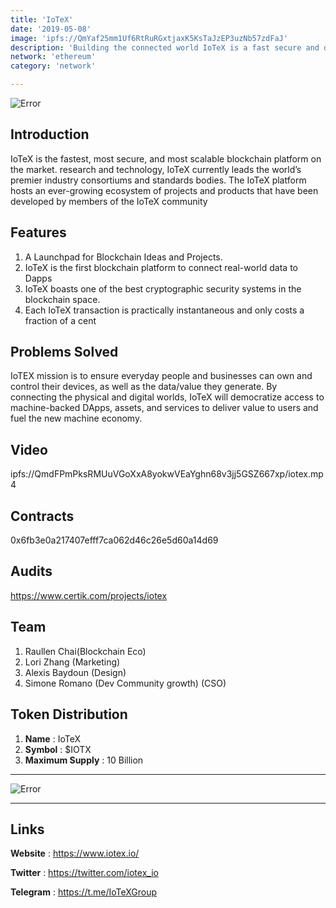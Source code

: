 ```yaml
---
title: 'IoTeX'
date: '2019-05-08'
image: 'ipfs://QmYaf25mm1Uf6RtRuRGxtjaxK5KsTaJzEP3uzNb57zdFaJ'
description: 'Building the connected world IoTeX is a fast secure and decentralized platform that connects real world devices and data to Web3'
network: 'ethereum'
category: 'network'

---
```


![Error](ipfs://QmPH79RF3xxWQPLRgmXeZocygVo8g7gvYgGtaE5XWikxb3)

## Introduction

IoTeX is the fastest, most secure, and most scalable blockchain platform on the market. research and technology, IoTeX currently leads the world’s premier industry consortiums and standards bodies. The IoTeX platform hosts an ever-growing ecosystem of projects and products that have been developed by members of the IoTeX community


## Features

1. A Launchpad for Blockchain Ideas and Projects.
3. IoTeX is the first blockchain platform to connect real-world data to Dapps
4. IoTeX boasts one of the best cryptographic security systems in the blockchain space.
5. Each IoTeX transaction is practically instantaneous and only costs a fraction of a cent

## Problems Solved

IoTEX mission is to ensure everyday people and businesses can own and control their devices, as well as the data/value they generate. By connecting the physical and digital worlds, IoTeX will democratize access to machine-backed DApps, assets, and services to deliver value to users and fuel the new machine economy.

## Video

ipfs://QmdFPmPksRMUuVGoXxA8yokwVEaYghn68v3jj5GSZ667xp/iotex.mp4

## Contracts

0x6fb3e0a217407efff7ca062d46c26e5d60a14d69

## Audits
https://www.certik.com/projects/iotex


## Team

1. Raullen Chai(Blockchain Eco)
2. Lori Zhang (Marketing)
3. Alexis Baydoun (Design)
4. Simone Romano (Dev Community growth)
 (CSO)



## Token Distribution

1. **Name** : IoTeX
2. **Symbol** : $IOTX
3. **Maximum Supply** : 10 Billion

---

![Error](ipfs://QmdbHBm97mu5KAkwre7LkLo5WU99nTLVAVpW1QTmnwZ67X)


---

## Links

**Website** : <https://www.iotex.io/>

**Twitter** : <https://twitter.com/iotex_io>

**Telegram** : <https://t.me/IoTeXGroup>
